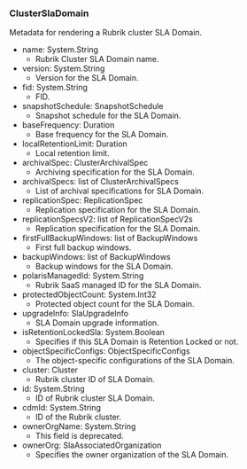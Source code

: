### ClusterSlaDomain
Metadata for rendering a Rubrik cluster SLA Domain.

- name: System.String
  - Rubrik Cluster SLA Domain name.
- version: System.String
  - Version for the SLA Domain.
- fid: System.String
  - FID.
- snapshotSchedule: SnapshotSchedule
  - Snapshot schedule for the SLA Domain.
- baseFrequency: Duration
  - Base frequency for the SLA Domain.
- localRetentionLimit: Duration
  - Local retention limit.
- archivalSpec: ClusterArchivalSpec
  - Archiving specification for the SLA Domain.
- archivalSpecs: list of ClusterArchivalSpecs
  - List of archival specifications for SLA Domain.
- replicationSpec: ReplicationSpec
  - Replication specification for the SLA Domain.
- replicationSpecsV2: list of ReplicationSpecV2s
  - Replication specification for the SLA Domain.
- firstFullBackupWindows: list of BackupWindows
  - First full backup windows.
- backupWindows: list of BackupWindows
  - Backup windows for the SLA Domain.
- polarisManagedId: System.String
  - Rubrik SaaS managed ID for the SLA Domain.
- protectedObjectCount: System.Int32
  - Protected object count for the SLA Domain.
- upgradeInfo: SlaUpgradeInfo
  - SLA Domain upgrade information.
- isRetentionLockedSla: System.Boolean
  - Specifies if this SLA Domain is Retention Locked or not.
- objectSpecificConfigs: ObjectSpecificConfigs
  - The object-specific configurations of the SLA Domain.
- cluster: Cluster
  - Rubrik cluster ID of SLA Domain.
- id: System.String
  - ID of Rubrik cluster SLA Domain.
- cdmId: System.String
  - ID of the Rubrik cluster.
- ownerOrgName: System.String
  - This field is deprecated.
- ownerOrg: SlaAssociatedOrganization
  - Specifies the owner organization of the SLA Domain.
